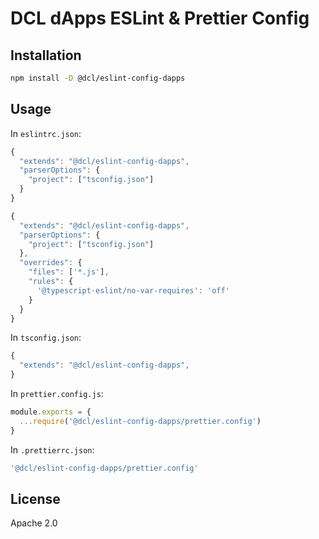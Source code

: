# DCL dApps ESLint & Prettier Config

## Installation

```sh
npm install -D @dcl/eslint-config-dapps
```

## Usage

In `eslintrc.json`:

```js
{
  "extends": "@dcl/eslint-config-dapps",
  "parserOptions": {
    "project": ["tsconfig.json"]
  }
}
```

```js
{
  "extends": "@dcl/eslint-config-dapps",
  "parserOptions": {
    "project": ["tsconfig.json"]
  },
  "overrides": {
    "files": ['*.js'],
    "rules": {
      '@typescript-eslint/no-var-requires': 'off'
    }
  }
}
```

In `tsconfig.json`:

```js
{
  "extends": "@dcl/eslint-config-dapps",
}
```

In `prettier.config.js`:

```js
module.exports = {
  ...require('@dcl/eslint-config-dapps/prettier.config')
}
```

In `.prettierrc.json`:

```js
'@dcl/eslint-config-dapps/prettier.config'
```

## License

Apache 2.0
